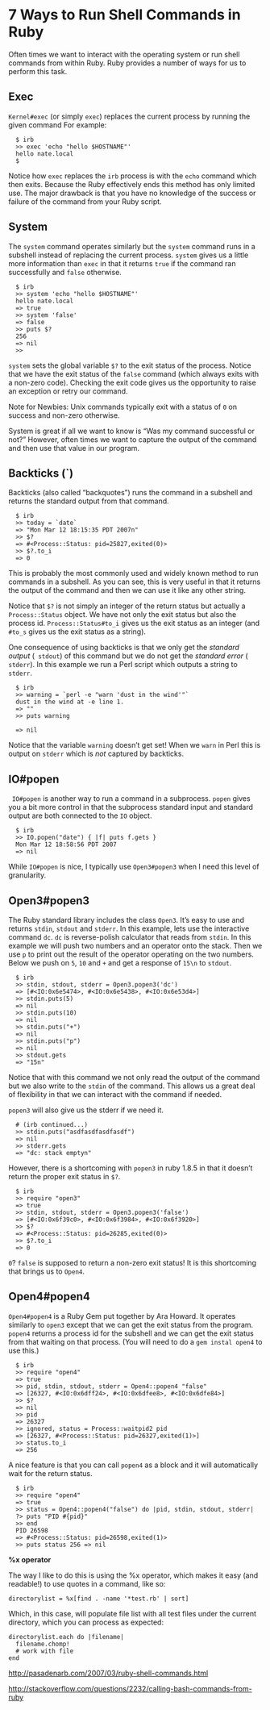 # 7 Ways to Run Shell Commands in Ruby

Often times we want to interact with the operating system or run shell commands from within Ruby. Ruby provides a number of ways for us to perform this task.

## Exec

`Kernel#exec` (or simply `exec`) replaces the current process by running the given command For example:


      $ irb
      >> exec 'echo "hello $HOSTNAME"'
      hello nate.local
      $



Notice how `exec` replaces the `irb` process is with the `echo` command which then exits. Because the Ruby effectively ends this method has only limited use. The major drawback is that you have no knowledge of the success or failure of the command from your Ruby script.

## System

The `system` command operates similarly but the `system` command runs in a subshell instead of replacing the current process. `system` gives us a little more information than `exec` in that it returns `true` if the command ran successfully and `false` otherwise.


      $ irb
      >> system 'echo "hello $HOSTNAME"'
      hello nate.local
      => true
      >> system 'false'
      => false
      >> puts $?
      256
      => nil
      >>



`system` sets the global variable `$?` to the exit status of the process. Notice that we have the exit status of the `false` command (which always exits with a non-zero code). Checking the exit code gives us the opportunity to raise an exception or retry our command.

Note for Newbies: Unix commands typically exit with a status of `0` on success and non-zero otherwise.

System is great if all we want to know is “Was my command successful or not?” However, often times we want to capture the output of the command and then use that value in our program.

## Backticks (`)

Backticks (also called “backquotes”) runs the command in a subshell and returns the standard output from that command.


      $ irb
      >> today = `date`
      => "Mon Mar 12 18:15:35 PDT 2007n"
      >> $?
      => #<Process::Status: pid=25827,exited(0)>
      >> $?.to_i
      => 0



This is probably the most commonly used and widely known method to run commands in a subshell. As you can see, this is very useful in that it returns the output of the command and then we can use it like any other string.

Notice that `$?` is not simply an integer of the return status but actually a `Process::Status` object. We have not only the exit status but also the process id. `Process::Status#to_i` gives us the exit status as an integer (and `#to_s` gives us the exit status as a string).

One consequence of using backticks is that we only get the _standard output_ (` stdout`) of this command but we do not get the _standard error_ (` stderr`). In this example we run a Perl script which outputs a string to `stderr`.


      $ irb
      >> warning = `perl -e "warn 'dust in the wind'"`
      dust in the wind at -e line 1.
      => ""
      >> puts warning

      => nil



Notice that the variable `warning` doesn’t get set! When we `warn` in Perl this is output on `stderr` which is _not_ captured by backticks.

## IO#popen

` IO#popen` is another way to run a command in a subprocess. `popen` gives you a bit more control in that the subprocess standard input and standard output are both connected to the `IO` object.


      $ irb
      >> IO.popen("date") { |f| puts f.gets }
      Mon Mar 12 18:58:56 PDT 2007
      => nil



While `IO#popen` is nice, I typically use `Open3#popen3` when I need this level of granularity.

## Open3#popen3

The Ruby standard library includes the class `Open3`. It’s easy to use and returns `stdin`, `stdout` and `stderr`. In this example, lets use the interactive command `dc`. `dc` is reverse-polish calculator that reads from `stdin`. In this example we will push two numbers and an operator onto the stack. Then we use `p` to print out the result of the operator operating on the two numbers. Below we push on `5`, `10` and `+` and get a response of `15\n` to `stdout`.


      $ irb
      >> stdin, stdout, stderr = Open3.popen3('dc')
      => [#<IO:0x6e5474>, #<IO:0x6e5438>, #<IO:0x6e53d4>]
      >> stdin.puts(5)
      => nil
      >> stdin.puts(10)
      => nil
      >> stdin.puts("+")
      => nil
      >> stdin.puts("p")
      => nil
      >> stdout.gets
      => "15n"



Notice that with this command we not only read the output of the command but we also write to the `stdin` of the command. This allows us a great deal of flexibility in that we can interact with the command if needed.

`popen3` will also give us the stderr if we need it.


      # (irb continued...)
      >> stdin.puts("asdfasdfasdfasdf")
      => nil
      >> stderr.gets
      => "dc: stack emptyn"



However, there is a shortcoming with `popen3` in ruby 1.8.5 in that it doesn’t return the proper exit status in `$?`.


      $ irb
      >> require "open3"
      => true
      >> stdin, stdout, stderr = Open3.popen3('false')
      => [#<IO:0x6f39c0>, #<IO:0x6f3984>, #<IO:0x6f3920>]
      >> $?
      => #<Process::Status: pid=26285,exited(0)>
      >> $?.to_i
      => 0



`0`? `false` is supposed to return a non-zero exit status! It is this shortcoming that brings us to `Open4`.

## Open4#popen4

`Open4#popen4` is a Ruby Gem put together by Ara Howard. It operates similarly to `open3` except that we can get the exit status from the program. `popen4` returns a process id for the subshell and we can get the exit status from that waiting on that process. (You will need to do a `gem instal open4` to use this.)


      $ irb
      >> require "open4"
      => true
      >> pid, stdin, stdout, stderr = Open4::popen4 "false"
      => [26327, #<IO:0x6dff24>, #<IO:0x6dfee8>, #<IO:0x6dfe84>]
      >> $?
      => nil
      >> pid
      => 26327
      >> ignored, status = Process::waitpid2 pid
      => [26327, #<Process::Status: pid=26327,exited(1)>]
      >> status.to_i
      => 256



A nice feature is that you can call `popen4` as a block and it will automatically wait for the return status.

      $ irb
      >> require "open4"
      => true
      >> status = Open4::popen4("false") do |pid, stdin, stdout, stderr|
      ?> puts "PID #{pid}"
      >> end
      PID 26598
      => #<Process::Status: pid=26598,exited(1)>
      >> puts status 256 => nil


**%x operator**

The way I like to do this is using the %x operator, which makes it easy (and readable!) to use quotes in a command, like so:


    directorylist = %x[find . -name '*test.rb' | sort]


Which, in this case, will populate file list with all test files under the current directory, which you can process as expected:


    directorylist.each do |filename|
      filename.chomp!
      # work with file
    end


<http://pasadenarb.com/2007/03/ruby-shell-commands.html>

<http://stackoverflow.com/questions/2232/calling-bash-commands-from-ruby>
